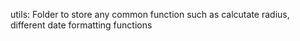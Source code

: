 utils: Folder to store any common function such as calcutate radius, different date formatting functions